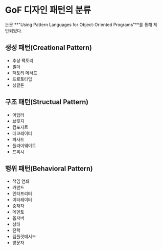 # GoF 디자인 패턴의 분류

논문 **"Using Pattern Languages for Object-Oriented Programs"**를 통해 제안되었다.

## 생성 패턴(Creational Pattern)

- 추상 팩토리
- 빌더
- 팩토리 메서드
- 프로토타입
- 싱글톤

## 구조 패턴(Structual Pattern)

- 어댑터
- 브릿지
- 컴포지트
- 데코레이터
- 파사드
- 플라이웨이트
- 프록시

## 행위 패턴(Behavioral Pattern)

- 책임 연쇄
- 커맨드
- 인터프리터
- 이터레이터
- 중재자
- 메멘토
- 옵저버
- 상태
- 전략
- 템플릿메서드
- 방문자
